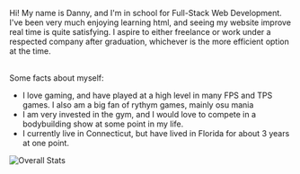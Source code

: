 Hi! My name is Danny, and I'm in school for Full-Stack Web Development. I've been very much enjoying learning html, and seeing my website improve real time is quite satisfying. I aspire to either freelance or work under a respected company after graduation, whichever is the more efficient option at the time. 

</br> Some facts about myself: </br>
<ul>
  <li>I love gaming, and have played at a high level in many FPS and TPS games. I also am a big fan of rythym games, mainly osu mania</li>
  <li>I am very invested in the gym, and I would love to compete in a bodybuilding show at some point in my life.</li>
  <li>I currently live in Connecticut, but have lived in Florida for about 3 years at one point.</li>
</ul>




![Overall Stats](https://github-readme-stats.vercel.app/api?username=dclane5551&count_private=true&show_icons=true&hide=contribs)
